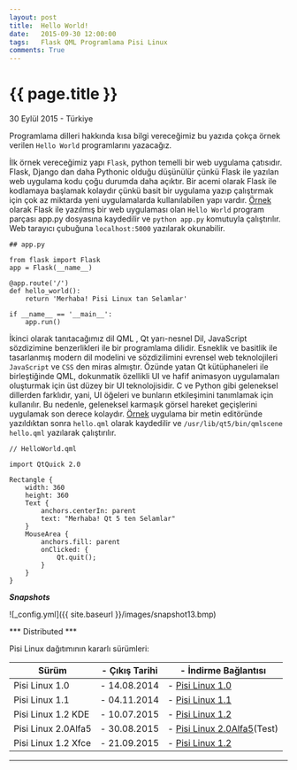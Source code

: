 ```yaml
---
layout: post
title:  Hello World!
date:   2015-09-30 12:00:00
tags:   Flask QML Programlama Pisi Linux
comments: True
---
```


{{ page.title }}
================

<p class="meta">30 Eylül 2015 - Türkiye</p>

Programlama dilleri hakkında kısa bilgi vereceğimiz bu yazıda çokça örnek verilen ```Hello World``` programlarını yazacağız.

İlk örnek vereceğimiz yapı ```Flask```, python temelli bir web uygulama çatısıdır. 
Flask, Django dan daha Pythonic olduğu düşünülür çünkü Flask ile yazılan web uygulama kodu çoğu durumda daha açıktır. Bir acemi olarak Flask ile kodlamaya başlamak kolaydır çünkü basit bir uygulama yazıp çalıştırmak için çok az miktarda yeni uygulamalarda kullanılabilen yapı vardır. [Örnek](http://www.fullstackpython.com/flask.html) olarak Flask ile yazılmış bir web uygulaması olan ```Hello World``` program parçası app.py dosyasına kaydedilir ve ```python app.py``` komutuyla çalıştırılır. Web tarayıcı çubuğuna ```localhost:5000``` yazılarak okunabilir.

```
## app.py

from flask import Flask
app = Flask(__name__)

@app.route('/')
def hello_world():
    return 'Merhaba! Pisi Linux tan Selamlar'

if __name__ == '__main__':
    app.run()
```

İkinci olarak tanıtacağımız dil QML , Qt yarı-nesnel Dil, JavaScript sözdizimine benzerlikleri ile bir programlama dilidir. Esneklik ve basitlik ile tasarlanmış modern dil modelini ve sözdizilimini evrensel web teknolojileri ```JavaScript``` ve ```CSS``` den miras almıştır. Özünde yatan Qt kütüphaneleri ile birleştiğinde QML, dokunmatik özellikli UI ve hafif animasyon uygulamaları oluşturmak için üst düzey bir UI teknolojisidir. C ve Python gibi geleneksel dillerden farklıdır, yani, UI öğeleri ve bunların etkileşimini tanımlamak için kullanılır. Bu nedenle, geleneksel karmaşık görsel hareket geçişlerini uygulamak son derece kolaydır. [Örnek](https://qmlbook.github.io/) uygulama bir metin editöründe yazıldıktan sonra ```hello.qml``` olarak kaydedilir ve ```/usr/lib/qt5/bin/qmlscene hello.qml``` yazılarak çalıştırılır.

```
// HelloWorld.qml
​
import QtQuick 2.0
​
Rectangle {
    width: 360
    height: 360
    Text {
        anchors.centerIn: parent
        text: "Merhaba! Qt 5 ten Selamlar"
    }
    MouseArea {
        anchors.fill: parent
        onClicked: {
            Qt.quit();
        }
    }
}
```

***Snapshots***

![_config.yml]({{ site.baseurl }}/images/snapshot13.bmp)

*** Distributed ***

Pisi Linux dağıtımının kararlı sürümleri:

| Sürüm                  |- Çıkış Tarihi |- İndirme Bağlantısı |
|------------------------|---------------|---------------------|
| Pisi Linux 1.0         |- 14.08.2014   |- [Pisi Linux 1.0](https://sourceforge.net/projects/pisilinux/files/1.0/)|
| Pisi Linux 1.1         |- 04.11.2014   |- [Pisi Linux 1.1](https://sourceforge.net/projects/pisilinux/files/1.1/)|
| Pisi Linux 1.2 KDE     |- 10.07.2015   |- [Pisi Linux 1.2](https://sourceforge.net/projects/pisilinux/files/1.2/)|
| Pisi Linux 2.0Alfa5    |- 30.08.2015   |- [Pisi Linux 2.0Alfa5](https://openload.co/f/vuimrNgPjSE/Pisi-Linux-2.0-Alfa5-KDE5-KaraKedi-x86_64.iso)(Test)
| Pisi Linux 1.2 Xfce    |- 21.09.2015   |- [Pisi Linux 1.2](https://openload.co/f/R6JeYpGW3BM/Pisi-Linux-1.2-XFCE-x86_64.iso)|


---
